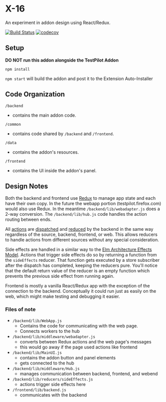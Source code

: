 # X-16

An experiment in addon design using React/Redux.

[![Build Status](https://travis-ci.org/dannycoates/x16.svg?branch=master)](https://travis-ci.org/dannycoates/x16)
[![codecov](https://codecov.io/gh/dannycoates/x16/branch/master/graph/badge.svg)](https://codecov.io/gh/dannycoates/x16)

## Setup

**DO NOT run this addon alongside the TestPilot Addon**

`npm install`

`npm start` will build the addon and post it to the Extension Auto-Installer

## Code Organization

`/backend`

- contains the main addon code.

`/common`

- contains code shared by `/backend` and `/frontend`.

`/data`

- contains the addon's resources.

`/frontend`

- contains the UI inside the addon's panel.

## Design Notes

Both the backend and frontend use [Redux](http://redux.js.org) to manage app state and each have their own copy. In the future the webapp portion (testpilot.firefox.com) would also use Redux. In the meantime  `/backend/lib/webadapter.js` does a 2-way conversion. The `/backend/lib/hub.js` code handles the action routing between ends.

All [actions](http://redux.js.org/docs/basics/Actions.html) are [dispatched](http://redux.js.org/docs/basics/Store.html#dispatching-actions) and [reduced](http://redux.js.org/docs/basics/Reducers.html) by the backend in the same way regardless of the source, backend, frontend, or web. This allows reducers to handle actions from different sources without any special consideration.

Side effects are handled in a similar way to the [Elm Architecture Effects Model](https://guide.elm-lang.org/architecture/effects/). Actions that trigger side effects do so by returning a function from the `sideEffects` reducer. That function gets executed by a store subscriber after the dispatch has completed, keeping the reducers pure. You'll notice that the default return value of the reducer is an empty function which prevents the previous side effect from running again.

Frontend is mostly a vanilla React/Redux app with the exception of the connection to the backend. Conceptually it could run just as easily on the web, which might make testing and debugging it easier.

### Files of note

- `/backend/lib/WebApp.js`
  - Contains the code for communicating with the web page.
  - Connects workers to the hub
- `/backend/lib/middleware/webadapter.js`
  - converts between Redux actions and the web page's messages
  - this would go away if the page used actions like frontend
- `/backend/lib/MainUI.js`
  - contains the addon button and panel elements
  - gets connected to the hub
- `/backend/lib/middleware/Hub.js`
  - manages communication between backend, frontend, and webend
- `/backend/lib/reducers/sideEffects.js`
  - actions trigger side effects here
- `/frontend/lib/backend.js`
  - communicates with the backend
